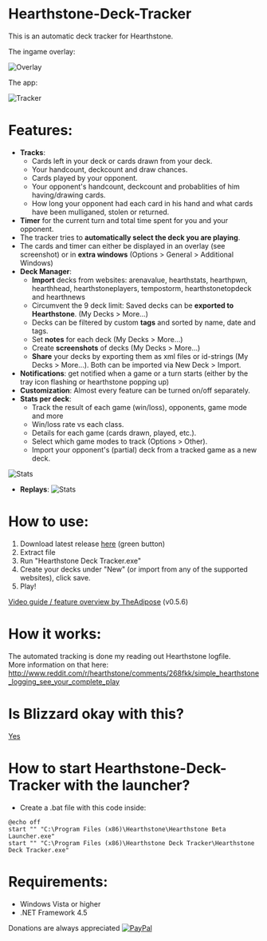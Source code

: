 Hearthstone-Deck-Tracker
========================

This is an automatic deck tracker for Hearthstone.

The ingame overlay:

![Overlay](http://i.imgur.com/EWd6Ung.jpg "The overlay")

The app: 

![Tracker](http://i.imgur.com/0b9lYaG.png "The tracker")


Features:
=========
- **Tracks**:
  - Cards left in your deck or cards drawn from your deck.
  - Your handcount, deckcount and draw chances.
  - Cards played by your opponent.
  - Your opponent's handcount, deckcount and probablities of him having/drawing cards.
  - How long your opponent had each card in his hand and what cards have been mulliganed, stolen or returned.  
- **Timer** for the current turn and total time spent for you and your opponent.  
- The tracker tries to **automatically select the deck you are playing**.  
- The cards and timer can either be displayed in an overlay (see screenshot) or in **extra windows** (Options > General > Additional Windows)  
- **Deck Manager**:
  - **Import** decks from websites: arenavalue, hearthstats, hearthpwn, hearthhead, hearthstoneplayers, tempostorm, hearthstonetopdeck and hearthnews  
  - Circumvent the 9 deck limit: Saved decks can be **exported to Hearthstone**. (My Decks > More...)   
  - Decks can be filtered by custom **tags** and sorted by name, date and tags.  
  - Set **notes** for each deck (My Decks > More...)  
  - Create **screenshots** of decks (My Decks > More...)  
  - **Share** your decks by exporting them as xml files or id-strings (My Decks > More...). Both can be imported via New Deck > Import.  
- **Notifications**: get notified when a game or a turn starts (either by the tray icon flashing or hearthstone popping up)  
- **Customization**: Almost every feature can be turned on/off separately.
- **Stats per deck**:
  - Track the result of each game (win/loss), opponents, game mode and more
  - Win/loss rate vs each class.
  - Details for each game (cards drawn, played, etc.).
  - Select which game modes to track (Options > Other).  
  - Import your opponent's (partial) deck from a tracked game as a new deck.

![Stats](http://i.imgur.com/Wke3Cuw.png "Deck stats")

- **Replays**:
![Stats](http://i.imgur.com/tuxOFmg.png "Deck stats")


How to use: 
===========
1) Download latest release [here](https://github.com/Epix37/Hearthstone-Deck-Tracker/releases) (green button)  
2) Extract file  
3) Run "Hearthstone Deck Tracker.exe"  
4) Create your decks under "New" (or import from any of the supported websites), click save.  
5) Play!

[Video guide / feature overview by TheAdipose](https://www.youtube.com/watch?v=gNVlF83w-wY) (v0.5.6)


How it works:
=============
The automated tracking is done my reading out Hearthstone logfile.  
More information on that here:  http://www.reddit.com/r/hearthstone/comments/268fkk/simple_hearthstone_logging_see_your_complete_play

Is Blizzard okay with this?
=============
[Yes](https://twitter.com/bdbrode/status/511151446038179840)

How to start Hearthstone-Deck-Tracker with the launcher?
=============
- Create a .bat file with this code inside:
```
@echo off
start "" "C:\Program Files (x86)\Hearthstone\Hearthstone Beta Launcher.exe"
start "" "C:\Program Files (x86)\Hearthstone Deck Tracker\Hearthstone Deck Tracker.exe"
```
  
Requirements:
=============
- Windows Vista or higher
- .NET Framework 4.5


Donations are always appreciated
[![PayPal](https://www.paypalobjects.com/en_US/i/btn/btn_donate_SM.gif)](https://www.paypal.com/cgi-bin/webscr?cmd=_s-xclick&hosted_button_id=PZDMUT88NLFYJ)
